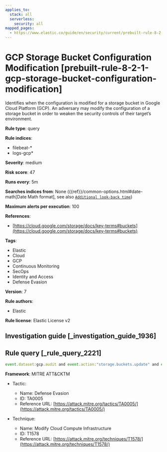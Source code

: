 ```yaml
---
applies_to:
  stack: all
  serverless:
    security: all
mapped_pages:
  - https://www.elastic.co/guide/en/security/current/prebuilt-rule-8-2-1-gcp-storage-bucket-configuration-modification.html
---
```


# GCP Storage Bucket Configuration Modification [prebuilt-rule-8-2-1-gcp-storage-bucket-configuration-modification]

Identifies when the configuration is modified for a storage bucket in Google Cloud Platform (GCP). An adversary may modify the configuration of a storage bucket in order to weaken the security controls of their target’s environment.

**Rule type**: query

**Rule indices**:

* filebeat-*
* logs-gcp*

**Severity**: medium

**Risk score**: 47

**Runs every**: 5m

**Searches indices from**: None ({{ref}}/common-options.html#date-math[Date Math format], see also [`Additional look-back time`](docs-content://solutions/security/detect-and-alert/create-detection-rule.md#rule-schedule))

**Maximum alerts per execution**: 100

**References**:

* [https://cloud.google.com/storage/docs/key-terms#buckets](https://cloud.google.com/storage/docs/key-terms#buckets)

**Tags**:

* Elastic
* Cloud
* GCP
* Continuous Monitoring
* SecOps
* Identity and Access
* Defense Evasion

**Version**: 7

**Rule authors**:

* Elastic

**Rule license**: Elastic License v2

## Investigation guide [_investigation_guide_1936]



## Rule query [_rule_query_2221]

```js
event.dataset:gcp.audit and event.action:"storage.buckets.update" and event.outcome:success
```

**Framework**: MITRE ATT&CKTM

* Tactic:

    * Name: Defense Evasion
    * ID: TA0005
    * Reference URL: [https://attack.mitre.org/tactics/TA0005/](https://attack.mitre.org/tactics/TA0005/)

* Technique:

    * Name: Modify Cloud Compute Infrastructure
    * ID: T1578
    * Reference URL: [https://attack.mitre.org/techniques/T1578/](https://attack.mitre.org/techniques/T1578/)



